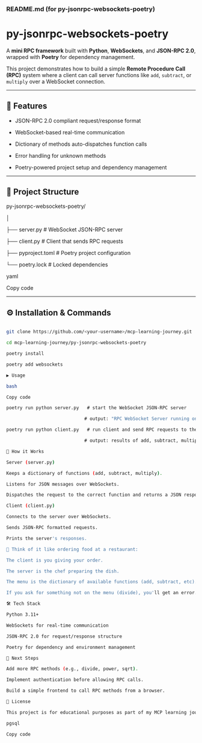 ### README.md (for py-jsonrpc-websockets-poetry)
# py-jsonrpc-websockets-poetry

A **mini RPC framework** built with **Python**, **WebSockets**, and **JSON-RPC 2.0**, wrapped with **Poetry** for dependency management.

This project demonstrates how to build a simple **Remote Procedure Call (RPC)** system where a client can call server functions like `add`, `subtract`, or `multiply` over a WebSocket connection.

---

## 🚀 Features

- JSON-RPC 2.0 compliant request/response format  

- WebSocket-based real-time communication  

- Dictionary of methods auto-dispatches function calls  

- Error handling for unknown methods  

- Poetry-powered project setup and dependency management

---

## 📂 Project Structure

py-jsonrpc-websockets-poetry/

│

├── server.py # WebSocket JSON-RPC server

├── client.py # Client that sends RPC requests

├── pyproject.toml # Poetry project configuration

└── poetry.lock # Locked dependencies

yaml

Copy code

---

## ⚙️ Installation & Commands

```bash

git clone https://github.com/<your-username>/mcp-learning-journey.git   # clone repo to your computer

cd mcp-learning-journey/py-jsonrpc-websockets-poetry                   # go inside project folder

poetry install                                                          # install dependencies from pyproject.toml

poetry add websockets                                                   # add 'websockets' library into the project

▶️ Usage

bash

Copy code

poetry run python server.py   # start the WebSocket JSON-RPC server

                             # output: "RPC WebSocket Server running on ws://localhost:8700"

poetry run python client.py   # run client and send RPC requests to the server

                             # output: results of add, subtract, multiply + error for unknown method

🧠 How it Works

Server (server.py)

Keeps a dictionary of functions (add, subtract, multiply).

Listens for JSON messages over WebSockets.

Dispatches the request to the correct function and returns a JSON response.

Client (client.py)

Connects to the server over WebSockets.

Sends JSON-RPC formatted requests.

Prints the server's responses.

📖 Think of it like ordering food at a restaurant:

The client is you giving your order.

The server is the chef preparing the dish.

The menu is the dictionary of available functions (add, subtract, etc).

If you ask for something not on the menu (divide), you'll get an error.

🛠️ Tech Stack

Python 3.11+

WebSockets for real-time communication

JSON-RPC 2.0 for request/response structure

Poetry for dependency and environment management

📌 Next Steps

Add more RPC methods (e.g., divide, power, sqrt).

Implement authentication before allowing RPC calls.

Build a simple frontend to call RPC methods from a browser.

📝 License

This project is for educational purposes as part of my MCP learning journey.

pgsql

Copy code